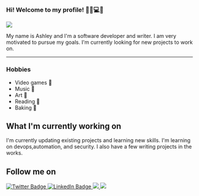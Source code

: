 ### Hi! Welcome to my profile! 👋🏽💻🎵

<img src = "https://raw.githubusercontent.com/kiwihero/kiwihero/master/images/Ashley%20Freels.png">

My name is Ashley and I'm a software developer and writer.
I am very motivated to pursue my goals. I'm currently 
looking for new projects to work on.

------------------------------------------
### Hobbies
* Video games  :space_invader:
* Music  :violin:
* Art  :art:
* Reading  :closed_book:
* Baking  :cookie:


## What I'm currently working on 
 I'm currently updating existing projects and learning new skills. I'm learning
 on devops,automation, and security. I also have a few writing projects in the works.
 
 ## Follow me on 
 
 <div id="badges">
  <a href="https://twitter.com/codefatale">
    <img src="https://img.shields.io/badge/Twitter-blue?style=for-the-badge&logo=twitter&logoColor=white" alt="Twitter Badge"/>
  </a>

   <a href="https://www.linkedin.com/in/ashleyfreels/">
    <img src="https://img.shields.io/badge/LinkedIn-blue?style=for-the-badge&logo=linkedin&logoColor=white" alt="LinkedIn Badge"/>
  </a>
  
  <a href ="https://dev.to/codefatale">
     <img src= "https://img.shields.io/badge/dev.to-0A0A0A?style=for-the-badge&logo=devdotto&logoColor=white" />
  </a> 
 
 <a href="https://gitlab.com/codeFatale">
  <img src=  	"https://img.shields.io/badge/GitLab-330F63?style=for-the-badge&logo=gitlab&logoColor=white" />
   </a>                                                                                                         
</div>
